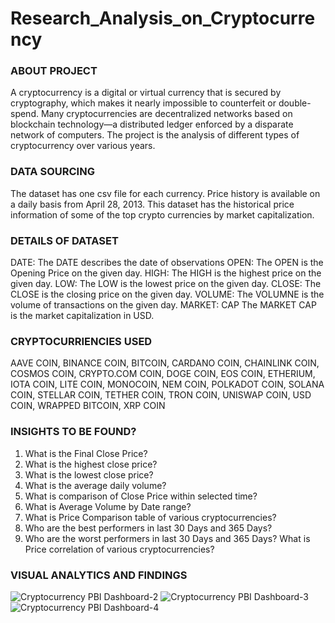 # Research_Analysis_on_Cryptocurrency

### ABOUT PROJECT
A cryptocurrency is a digital or virtual currency that is secured by cryptography, which makes it nearly impossible to counterfeit or double-spend. Many cryptocurrencies are decentralized networks based on blockchain technology—a distributed ledger enforced by a disparate network of computers. The project is the analysis of different types of cryptocurrency over various years.

### DATA SOURCING
The dataset has one csv file for each currency. Price history is available on a daily basis from April 28, 2013. This dataset has the historical price information of some of the top crypto currencies by market capitalization.

### DETAILS OF DATASET
DATE: The DATE describes the date of observations
OPEN: The OPEN is the Opening Price on the given day.
HIGH: The HIGH is the highest price on the given day.
LOW: The LOW is the lowest price on the given day.
CLOSE: The CLOSE is the closing price on the given day.
VOLUME: The VOLUMNE is the volume of transactions on the given day.
MARKET: CAP The MARKET CAP is the market capitalization in USD.

### CRYPTOCURRIENCIES USED
AAVE COIN, BINANCE COIN, BITCOIN, CARDANO COIN, CHAINLINK COIN, COSMOS COIN, CRYPTO.COM COIN, DOGE COIN, EOS COIN, ETHERIUM, IOTA COIN, LITE COIN, MONOCOIN, NEM COIN, POLKADOT COIN, SOLANA COIN, STELLAR COIN, TETHER COIN, TRON COIN, UNISWAP COIN, USD COIN, WRAPPED BITCOIN, XRP COIN

### INSIGHTS TO BE FOUND?
1. What is the Final Close Price?
2. What is the highest close price?
3. What is the lowest close price?
4. What is the average daily volume?
5. What is comparison of Close Price within selected time?
6. What is Average Volume by Date range?
7. What is Price Comparison table of various cryptocurrencies?
8. Who are the best performers in last 30 Days and 365 Days?
9. Who are the worst performers in last 30 Days and 365 Days? What is Price correlation of various cryptocurrencies?

### VISUAL ANALYTICS AND FINDINGS
![Cryptocurrency PBI Dashboard-2](https://user-images.githubusercontent.com/115374063/218335820-fce3a70b-bb62-4c53-ae90-765f65dff995.png)
![Cryptocurrency PBI Dashboard-3](https://user-images.githubusercontent.com/115374063/218335825-e09a41b6-5817-402c-b0c6-5bc3f4c1067c.png)
![Cryptocurrency PBI Dashboard-4](https://user-images.githubusercontent.com/115374063/218335832-f8ff502b-ae8b-4227-8ae9-fca1a9241f71.png)
